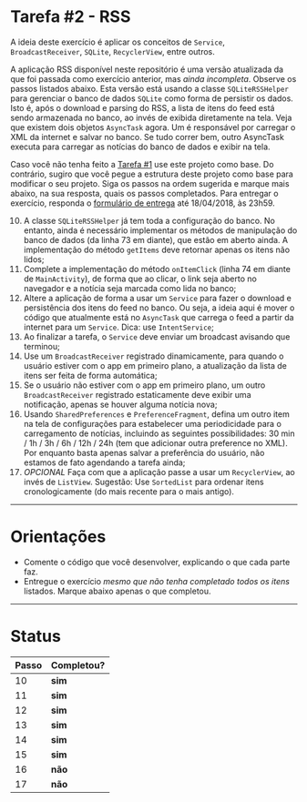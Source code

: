 # Tarefa #2 - RSS

A ideia deste exercício é aplicar os conceitos de `Service`, `BroadcastReceiver`, `SQLite`, `RecyclerView`, entre outros.

A aplicação RSS disponível neste repositório é uma versão atualizada da que foi passada como exercício anterior, mas *ainda incompleta*. Observe os passos listados abaixo.
Esta versão está usando a classe `SQLiteRSSHelper` para gerenciar o banco de dados `SQLite` como forma de persistir os dados.
Isto é, após o download e parsing do RSS, a lista de itens do feed está sendo armazenada no banco, ao invés de exibida diretamente na tela.
Veja que existem dois objetos `AsyncTask` agora. Um é responsável por carregar o XML da internet e salvar no banco. Se tudo correr bem, outro AsyncTask executa para carregar as notícias do banco de dados e exibir na tela.

Caso você não tenha feito a [Tarefa #1](https://github.com/if1001/exercicio1-rss) use este projeto como base. Do contrário, sugiro que você pegue a estrutura deste projeto como base para modificar o seu projeto.
Siga os passos na ordem sugerida e marque mais abaixo, na sua resposta, quais os passos completados.
Para entregar o exercício, responda o [formulário de entrega](https://docs.google.com/forms/d/e/1FAIpQLSekCO9cBY3FepSBG3KyQasSMkZQvgS5ikN29x4KnyN9xYSj6Q/viewform) até 18/04/2018, às 23h59.

  10. A classe `SQLiteRSSHelper` já tem toda a configuração do banco. No entanto, ainda é necessário implementar os métodos de manipulação do banco de dados (da linha 73 em diante), que estão em aberto ainda. A implementação do método `getItems` deve retornar apenas os itens não lidos;
  11. Complete a implementação do método `onItemClick` (linha 74 em diante de `MainActivity`), de forma que ao clicar, o link seja aberto no navegador e a notícia seja marcada como lida no banco;
  12. Altere a aplicação de forma a usar um `Service` para fazer o download e persistência dos itens do feed no banco. Ou seja, a ideia aqui é mover o código que atualmente está no `AsyncTask` que carrega o feed a partir da internet para um `Service`. Dica: use `IntentService`;
  13. Ao finalizar a tarefa, o `Service` deve enviar um broadcast avisando que terminou;
  14. Use um `BroadcastReceiver` registrado dinamicamente, para quando o usuário estiver com o app em primeiro plano, a atualização da lista de itens ser feita de forma automática;
  15. Se o usuário não estiver com o app em primeiro plano, um outro `BroadcastReceiver` registrado estaticamente deve exibir uma notificação, apenas se houver alguma notícia nova;
  16. Usando `SharedPreferences` e `PreferenceFragment`, defina um outro item na tela de configurações para estabelecer uma periodicidade para o carregamento de notícias, incluindo as seguintes possibilidades: 30 min / 1h / 3h / 6h / 12h / 24h (tem que adicionar outra preference no XML). Por enquanto basta apenas salvar a preferência do usuário, não estamos de fato agendando a tarefa ainda;
  17. *OPCIONAL* Faça com que a aplicação passe a usar um `RecyclerView`, ao invés de `ListView`. Sugestão: Use `SortedList` para ordenar itens cronologicamente (do mais recente para o mais antigo).

---

# Orientações

  - Comente o código que você desenvolver, explicando o que cada parte faz.
  - Entregue o exercício *mesmo que não tenha completado todos os itens* listados. Marque abaixo apenas o que completou.

----

# Status

| Passo | Completou? |
| ------ | ------ |
| 10 | **sim** |
| 11 | **sim** |
| 12 | **sim** |
| 13 | **sim** |
| 14 | **sim** |
| 15 | **sim** |
| 16 | **não** |
| 17 | **não** |
